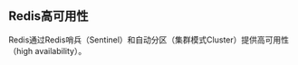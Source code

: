 ## Redis高可用性

Redis通过Redis哨兵（Sentinel）和自动分区（集群模式Cluster）提供高可用性（high availability）。

















